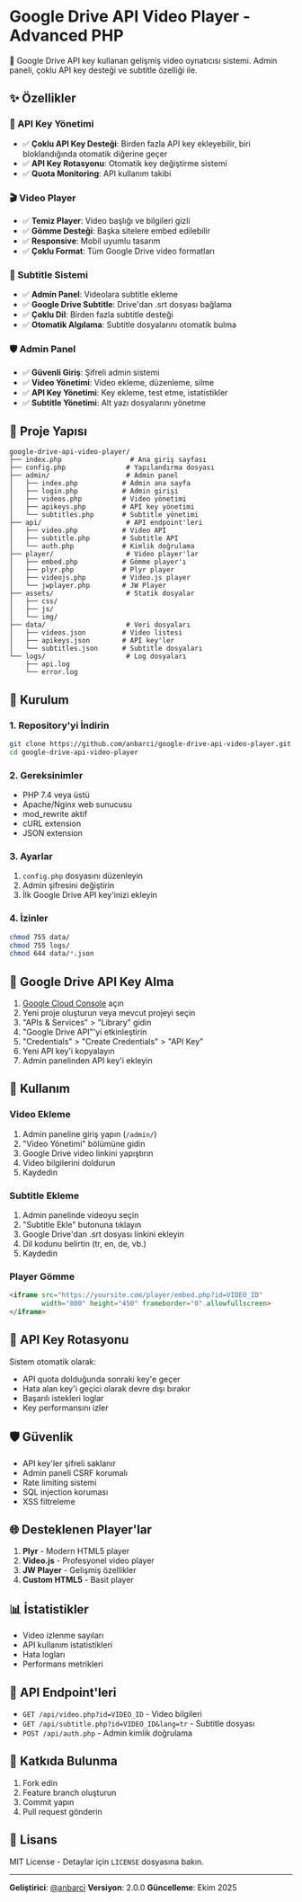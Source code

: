 # Google Drive API Video Player - Advanced PHP

🚀 Google Drive API key kullanan gelişmiş video oynatıcısı sistemi. Admin paneli, çoklu API key desteği ve subtitle özelliği ile.

## ✨ Özellikler

### 🔑 API Key Yönetimi
- ✅ **Çoklu API Key Desteği**: Birden fazla API key ekleyebilir, biri bloklandığında otomatik diğerine geçer
- ✅ **API Key Rotasyonu**: Otomatik key değiştirme sistemi
- ✅ **Quota Monitoring**: API kullanım takibi

### 🎬 Video Player
- ✅ **Temiz Player**: Video başlığı ve bilgileri gizli
- ✅ **Gömme Desteği**: Başka sitelere embed edilebilir
- ✅ **Responsive**: Mobil uyumlu tasarım
- ✅ **Çoklu Format**: Tüm Google Drive video formatları

### 📝 Subtitle Sistemi
- ✅ **Admin Panel**: Videolara subtitle ekleme
- ✅ **Google Drive Subtitle**: Drive'dan .srt dosyası bağlama
- ✅ **Çoklu Dil**: Birden fazla subtitle desteği
- ✅ **Otomatik Algılama**: Subtitle dosyalarını otomatik bulma

### 🛡️ Admin Panel
- ✅ **Güvenli Giriş**: Şifreli admin sistemi
- ✅ **Video Yönetimi**: Video ekleme, düzenleme, silme
- ✅ **API Key Yönetimi**: Key ekleme, test etme, istatistikler
- ✅ **Subtitle Yönetimi**: Alt yazı dosyalarını yönetme

## 📁 Proje Yapısı

```
google-drive-api-video-player/
├── index.php                 # Ana giriş sayfası
├── config.php               # Yapılandırma dosyası
├── admin/                   # Admin panel
│   ├── index.php           # Admin ana sayfa
│   ├── login.php           # Admin girişi
│   ├── videos.php          # Video yönetimi
│   ├── apikeys.php         # API key yönetimi
│   └── subtitles.php       # Subtitle yönetimi
├── api/                     # API endpoint'leri
│   ├── video.php           # Video API
│   ├── subtitle.php        # Subtitle API
│   └── auth.php            # Kimlik doğrulama
├── player/                  # Video player'lar
│   ├── embed.php           # Gömme player'ı
│   ├── plyr.php            # Plyr player
│   ├── videojs.php         # Video.js player
│   └── jwplayer.php        # JW Player
├── assets/                  # Statik dosyalar
│   ├── css/
│   ├── js/
│   └── img/
├── data/                    # Veri dosyaları
│   ├── videos.json         # Video listesi
│   ├── apikeys.json        # API key'ler
│   └── subtitles.json      # Subtitle dosyaları
└── logs/                    # Log dosyaları
    ├── api.log
    └── error.log
```

## 🚀 Kurulum

### 1. Repository'yi İndirin
```bash
git clone https://github.com/anbarci/google-drive-api-video-player.git
cd google-drive-api-video-player
```

### 2. Gereksinimler
- PHP 7.4 veya üstü
- Apache/Nginx web sunucusu
- mod_rewrite aktif
- cURL extension
- JSON extension

### 3. Ayarlar
1. `config.php` dosyasını düzenleyin
2. Admin şifresini değiştirin
3. İlk Google Drive API key'inizi ekleyin

### 4. İzinler
```bash
chmod 755 data/
chmod 755 logs/
chmod 644 data/*.json
```

## 🔧 Google Drive API Key Alma

1. [Google Cloud Console](https://console.cloud.google.com/) açın
2. Yeni proje oluşturun veya mevcut projeyi seçin
3. "APIs & Services" > "Library" gidin
4. "Google Drive API"'yi etkinleştirin
5. "Credentials" > "Create Credentials" > "API Key"
6. Yeni API key'i kopyalayın
7. Admin panelinden API key'i ekleyin

## 📖 Kullanım

### Video Ekleme
1. Admin paneline giriş yapın (`/admin/`)
2. "Video Yönetimi" bölümüne gidin
3. Google Drive video linkini yapıştırın
4. Video bilgilerini doldurun
5. Kaydedin

### Subtitle Ekleme
1. Admin panelinde videoyu seçin
2. "Subtitle Ekle" butonuna tıklayın
3. Google Drive'dan .srt dosyası linkini ekleyin
4. Dil kodunu belirtin (tr, en, de, vb.)
5. Kaydedin

### Player Gömme
```html
<iframe src="https://yoursite.com/player/embed.php?id=VIDEO_ID" 
        width="800" height="450" frameborder="0" allowfullscreen>
</iframe>
```

## 🔑 API Key Rotasyonu

Sistem otomatik olarak:
- API quota dolduğunda sonraki key'e geçer
- Hata alan key'i geçici olarak devre dışı bırakır
- Başarılı istekleri loglar
- Key performansını izler

## 🛡️ Güvenlik

- API key'ler şifreli saklanır
- Admin paneli CSRF korumalı
- Rate limiting sistemi
- SQL injection koruması
- XSS filtreleme

## 🌐 Desteklenen Player'lar

1. **Plyr** - Modern HTML5 player
2. **Video.js** - Profesyonel video player
3. **JW Player** - Gelişmiş özellikler
4. **Custom HTML5** - Basit player

## 📊 İstatistikler

- Video izlenme sayıları
- API kullanım istatistikleri
- Hata logları
- Performans metrikleri

## 🔄 API Endpoint'leri

- `GET /api/video.php?id=VIDEO_ID` - Video bilgileri
- `GET /api/subtitle.php?id=VIDEO_ID&lang=tr` - Subtitle dosyası
- `POST /api/auth.php` - Admin kimlik doğrulama

## 🤝 Katkıda Bulunma

1. Fork edin
2. Feature branch oluşturun
3. Commit yapın
4. Pull request gönderin

## 📄 Lisans

MIT License - Detaylar için `LICENSE` dosyasına bakın.

---

**Geliştirici**: [@anbarci](https://github.com/anbarci)
**Versiyon**: 2.0.0
**Güncelleme**: Ekim 2025
